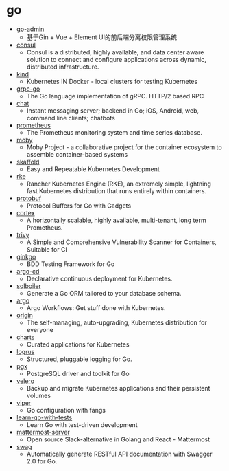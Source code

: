 # go
- [go-admin](https://github.com/wenjianzhang/go-admin)
  - 基于Gin + Vue + Element UI的前后端分离权限管理系统
- [consul](https://github.com/hashicorp/consul)
  - Consul is a distributed, highly available, and data center aware solution to connect and configure applications across dynamic, distributed infrastructure.
- [kind](https://github.com/kubernetes-sigs/kind)
  - Kubernetes IN Docker - local clusters for testing Kubernetes
- [grpc-go](https://github.com/grpc/grpc-go)
  - The Go language implementation of gRPC. HTTP/2 based RPC
- [chat](https://github.com/tinode/chat)
  - Instant messaging server; backend in Go; iOS, Android, web, command line clients; chatbots
- [prometheus](https://github.com/prometheus/prometheus)
  - The Prometheus monitoring system and time series database.
- [moby](https://github.com/moby/moby)
  - Moby Project - a collaborative project for the container ecosystem to assemble container-based systems
- [skaffold](https://github.com/GoogleContainerTools/skaffold)
  - Easy and Repeatable Kubernetes Development
- [rke](https://github.com/rancher/rke)
  - Rancher Kubernetes Engine (RKE), an extremely simple, lightning fast Kubernetes distribution that runs entirely within containers.
- [protobuf](https://github.com/gogo/protobuf)
  - Protocol Buffers for Go with Gadgets
- [cortex](https://github.com/cortexproject/cortex)
  - A horizontally scalable, highly available, multi-tenant, long term Prometheus.
- [trivy](https://github.com/aquasecurity/trivy)
  - A Simple and Comprehensive Vulnerability Scanner for Containers, Suitable for CI
- [ginkgo](https://github.com/onsi/ginkgo)
  - BDD Testing Framework for Go
- [argo-cd](https://github.com/argoproj/argo-cd)
  - Declarative continuous deployment for Kubernetes.
- [sqlboiler](https://github.com/volatiletech/sqlboiler)
  - Generate a Go ORM tailored to your database schema.
- [argo](https://github.com/argoproj/argo)
  - Argo Workflows: Get stuff done with Kubernetes.
- [origin](https://github.com/openshift/origin)
  - The self-managing, auto-upgrading, Kubernetes distribution for everyone
- [charts](https://github.com/helm/charts)
  - Curated applications for Kubernetes
- [logrus](https://github.com/sirupsen/logrus)
  - Structured, pluggable logging for Go.
- [pgx](https://github.com/jackc/pgx)
  - PostgreSQL driver and toolkit for Go
- [velero](https://github.com/vmware-tanzu/velero)
  - Backup and migrate Kubernetes applications and their persistent volumes
- [viper](https://github.com/spf13/viper)
  - Go configuration with fangs
- [learn-go-with-tests](https://github.com/quii/learn-go-with-tests)
  - Learn Go with test-driven development
- [mattermost-server](https://github.com/mattermost/mattermost-server)
  - Open source Slack-alternative in Golang and React - Mattermost
- [swag](https://github.com/swaggo/swag)
  - Automatically generate RESTful API documentation with Swagger 2.0 for Go.
